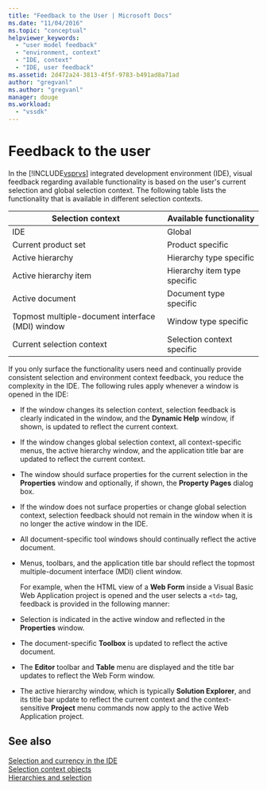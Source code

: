 ```yaml
---
title: "Feedback to the User | Microsoft Docs"
ms.date: "11/04/2016"
ms.topic: "conceptual"
helpviewer_keywords: 
  - "user model feedback"
  - "environment, context"
  - "IDE, context"
  - "IDE, user feedback"
ms.assetid: 2d472a24-3813-4f5f-9783-b491ad8a71ad
author: "gregvanl"
ms.author: "gregvanl"
manager: douge
ms.workload: 
  - "vssdk"
---
```

# Feedback to the user
In the [!INCLUDE[vsprvs](../../code-quality/includes/vsprvs_md.md)] integrated development environment (IDE), visual feedback regarding available functionality is based on the user's current selection and global selection context. The following table lists the functionality that is available in different selection contexts.  
  
|Selection context|Available functionality|  
|-----------------------|-----------------------------|  
|IDE|Global|  
|Current product set|Product specific|  
|Active hierarchy|Hierarchy type specific|  
|Active hierarchy item|Hierarchy item type specific|  
|Active document|Document type specific|  
|Topmost multiple-document interface (MDI) window|Window type specific|  
|Current selection context|Selection context specific|  
  
 If you only surface the functionality users need and continually provide consistent selection and environment context feedback, you reduce the complexity in the IDE. The following rules apply whenever a window is opened in the IDE:  
  
- If the window changes its selection context, selection feedback is clearly indicated in the window, and the **Dynamic Help** window, if shown, is updated to reflect the current context.  
  
- If the window changes global selection context, all context-specific menus, the active hierarchy window, and the application title bar are updated to reflect the current context.  
  
- The window should surface properties for the current selection in the **Properties** window and optionally, if shown, the **Property Pages** dialog box.  
  
- If the window does not surface properties or change global selection context, selection feedback should not remain in the window when it is no longer the active window in the IDE.  
  
- All document-specific tool windows should continually reflect the active document.  
  
- Menus, toolbars, and the application title bar should reflect the topmost multiple-document interface (MDI) client window.  
  
  For example, when the HTML view of a **Web Form** inside a Visual Basic Web Application project is opened and the user selects a `<td>` tag, feedback is provided in the following manner:  
  
- Selection is indicated in the active window and reflected in the **Properties** window.  
  
- The document-specific **Toolbox** is updated to reflect the active document.  
  
- The **Editor** toolbar and **Table** menu are displayed and the title bar updates to reflect the Web Form window.  
  
- The active hierarchy window, which is typically **Solution Explorer**, and its title bar update to reflect the current context and the context-sensitive **Project** menu commands now apply to the active Web Application project.  
  
## See also  
 [Selection and currency in the IDE](../../extensibility/internals/selection-and-currency-in-the-ide.md)   
 [Selection context objects](../../extensibility/internals/selection-context-objects.md)   
 [Hierarchies and selection](../../extensibility/internals/hierarchies-and-selection.md)